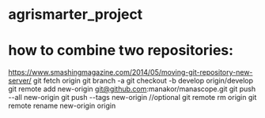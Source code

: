 # agrismarter_project
# how to combine two repositories: 
  https://www.smashingmagazine.com/2014/05/moving-git-repository-new-server/
  git fetch origin
  git branch -a
  git checkout -b develop origin/develop
  git remote add new-origin git@github.com:manakor/manascope.git
  git push --all new-origin
  git push --tags new-origin //optional
  git remote rm origin
  git remote rename new-origin origin

